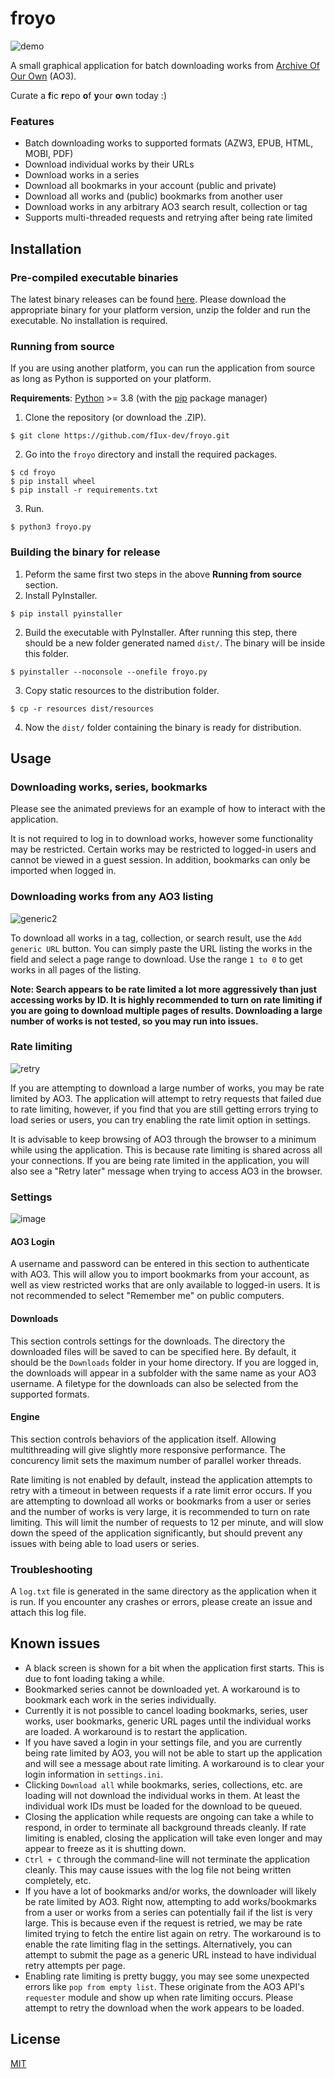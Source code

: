 # froyo
![demo](https://user-images.githubusercontent.com/96564770/147512988-590491d0-95ed-4a22-95fa-7f5b70ad39e5.gif)

A small graphical application for batch downloading works from [Archive Of Our Own](https://archiveofourown.org/) (AO3). 

Curate a **f**ic **r**epo **o**f **y**our **o**wn today :)

### Features
* Batch downloading works to supported formats (AZW3, EPUB, HTML, 
MOBI, PDF)
* Download individual works by their URLs
* Download works in a series
* Download all bookmarks in your account (public and private)
* Download all works and (public) bookmarks from another user
* Download works in any arbitrary AO3 search result, collection or tag
* Supports multi-threaded requests and retrying after being rate limited


## Installation

### Pre-compiled executable binaries
The latest binary releases can be found [here](https://github.com/fIux-dev/froyo/releases). Please download the appropriate
binary for your platform version, unzip the folder and run the executable. No installation is required.

### Running from source
If you are using another platform, you can run the application from source as 
long as Python is supported on your platform.

**Requirements**: [Python](https://www.python.org/) >= 3.8 (with the [pip](https://pypi.org/project/pip/) package manager)

1. Clone the repository (or download the .ZIP).
```
$ git clone https://github.com/fIux-dev/froyo.git
```
2. Go into the `froyo` directory and install the required packages.
```
$ cd froyo
$ pip install wheel
$ pip install -r requirements.txt
```
3. Run.
```
$ python3 froyo.py
```

### Building the binary for release
1. Peform the same first two steps in the above **Running from source** section.
2. Install PyInstaller.
```
$ pip install pyinstaller
```
2. Build the executable with PyInstaller. After running this step, there should be
a new folder generated named `dist/`. The binary will be inside this folder.
```
$ pyinstaller --noconsole --onefile froyo.py
```
3. Copy static resources to the distribution folder.
```
$ cp -r resources dist/resources
```
4. Now the `dist/` folder containing the binary is ready for distribution.

## Usage

### Downloading works, series, bookmarks
Please see the animated previews for an example of how to interact with the application.

It is not required to log in to download works, however some functionality may be restricted. Certain works may be 
restricted to logged-in users and cannot be viewed in a guest session. In addition, bookmarks can only be imported
when logged in.

### Downloading works from any AO3 listing
![generic2](https://user-images.githubusercontent.com/96564770/147620737-962799e6-580f-4565-975a-53ac2ca4ac50.gif)

To download all works in a tag, collection, or search result, use the `Add generic URL` button. You can simply
paste the URL listing the works in the field and select a page range to download. Use the range `1 to 0` to get
works in all pages of the listing.

**Note: Search appears to be rate limited a lot more aggressively than just accessing works by ID. It is highly 
recommended to turn on rate limiting if you are going to download multiple pages of results. Downloading a large number
of works is not tested, so you may run into issues.**

### Rate limiting

![retry](https://user-images.githubusercontent.com/96564770/147513133-33017c3a-a642-4b2a-98d1-34eb67acfe7c.gif)

If you are attempting to download a large number of works, you may be rate limited by AO3. The application will attempt
to retry requests that failed due to rate limiting, however, if you find that you are still getting errors trying
to load series or users, you can try enabling the rate limit option in settings.

It is advisable to keep browsing of AO3 through the browser to a minimum while using the application. This is because
rate limiting is shared across all your connections. If you are being rate limited in the application, you will also
see a "Retry later" message when trying to access AO3 in the browser.

### Settings

![image](https://user-images.githubusercontent.com/96564770/147513187-614338a3-23f4-400a-9dda-bd3a539d9b46.png)

#### AO3 Login
A username and password can be entered in this section to authenticate with AO3. This will allow you to import
bookmarks from your account, as well as view restricted works that are only available to logged-in users.
It is not recommended to select "Remember me" on public computers.

#### Downloads
This section controls settings for the downloads. The directory the downloaded files will be saved to can be
specified here. By default, it should be the `Downloads` folder in your home directory. If you are logged in,
the downloads will appear in a subfolder with the same name as your AO3 username. A filetype for the downloads
can also be selected from the supported formats.

#### Engine
This section controls behaviors of the application itself. Allowing multithreading will give slightly more
responsive performance. The concurency limit sets the maximum number of parallel worker threads.

Rate limiting is not enabled by default, instead the application attempts to retry with a timeout in between
requests if a rate limit error occurs. If you are attempting to download all works or bookmarks from a user or
series and the number of works is very large, it is recommended to turn on rate limiting. This will limit the number
of requests to 12 per minute, and will slow down the speed of the application significantly, but should prevent
any issues with being able to load users or series.

### Troubleshooting
A `log.txt` file is generated in the same directory as the application when it is run. If you encounter any crashes 
or errors, please create an issue and attach this log file.

## Known issues
* A black screen is shown for a bit when the application first starts. This is due to font loading taking a while.
* Bookmarked series cannot be downloaded yet. A workaround is to bookmark each work in the series individually.
* Currently it is not possible to cancel loading bookmarks, series, user works, user bookmarks, generic URL pages
until the individual works are loaded. A workaround is to restart the application.
* If you have saved a login in your settings file, and you are currently being rate limited by AO3, you will not
be able to start up the application and will see a message about rate limiting. A workaround is to clear your
login information in `settings.ini`.
* Clicking `Download all` while bookmarks, series, collections, etc. are loading will not download the individual
works in them. At least the individual work IDs must be loaded for the download to be queued.
* Closing the application while requests are ongoing can take a while to respond, in order to terminate all
background threads cleanly. If rate limiting is enabled, closing the application will take even longer and may
appear to freeze as it is shutting down.
* `Ctrl + C` through the command-line will not terminate the application cleanly. This may cause issues with the log
file not being written completely, etc.
* If you have a lot of bookmarks and/or works, the downloader will likely be rate limited by AO3. Right now, 
attempting to add works/bookmarks from a user or works from a series can potentially fail if the list is very large.
This is because even if the request is retried, we may be rate limited trying to fetch the entire list again on retry. 
The workaround is to enable the rate limiting flag in the settings. Alternatively, you can attempt to submit the page
as a generic URL instead to have individual retry attempts per page.
* Enabling rate limiting is pretty buggy, you may see some unexpected errors like `pop from empty list`. These 
originate from the AO3 API's `requester` module and show up when rate limiting occurs. Please attempt to retry the 
download when the work appears to be loaded.

## License

[MIT](https://choosealicense.com/licenses/mit/)
